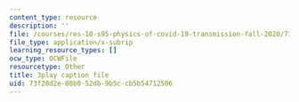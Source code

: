 ```yaml
---
content_type: resource
description: ''
file: /courses/res-10-s95-physics-of-covid-19-transmission-fall-2020/73f28d2e08b052db9b5ccb5b54712506_NXquyoAX1_M.vtt
file_type: application/x-subrip
learning_resource_types: []
ocw_type: OCWFile
resourcetype: Other
title: 3play caption file
uid: 73f28d2e-08b0-52db-9b5c-cb5b54712506
---
```


